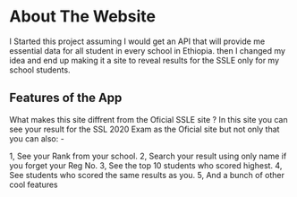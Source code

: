 # About The Website

I Started this project assuming I would get an API that will provide me essential data for all student in every school in Ethiopia. then I changed my idea and end up making it a site to reveal results for the SSLE only for my school students.

## Features of the App

What makes this site diffrent from the Oficial SSLE site ?
In this site you can see your result for the SSL 2020 Exam as the Oficial site but not only that you can also: -

1, See your Rank from your school.
2, Search your result using only name if you forget your Reg No.
3, See the top 10 students who scored highest.
4, See students who scored the same results as you.
5, And a bunch of other cool features
